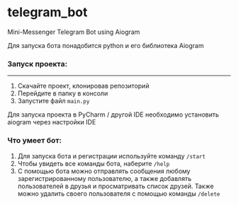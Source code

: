 # telegram_bot
Mini-Messenger Telegram Bot using Aiogram 

Для запуска бота понадобится python и его библиотека Aiogram

### Запуск проекта:
---
1) Скачайте проект, клонировав репозиторий
2) Перейдите в папку в консоли
3) Запустите файл `main.py`

Для запуска проекта в PyCharm / другой IDE необходимо установить aiogram через настройки IDE

### Что умеет бот:
1) Для запуска бота и регистрации используйте команду `/start`
2) Чтобы увидеть все команды бота, наберите `/help`
3) С помощью бота можно отправлять сообщения любому зарегистрированному пользователю, а также добавлять пользователей в друзья и просматривать список друзей. Также можно удалить своего пользователя с помощью команды `/delete`

